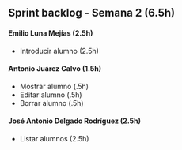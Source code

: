 ## Sprint backlog - Semana 2 (6.5h)

#### Emilio Luna Mejías (2.5h)

* Introducir alumno (2.5h)

#### Antonio Juárez Calvo (1.5h)

* Mostrar alumno (.5h)
* Editar alumno (.5h)
* Borrar alumno (.5h) 

#### José Antonio Delgado Rodríguez (2.5h)

* Listar alumnos (2.5h)

